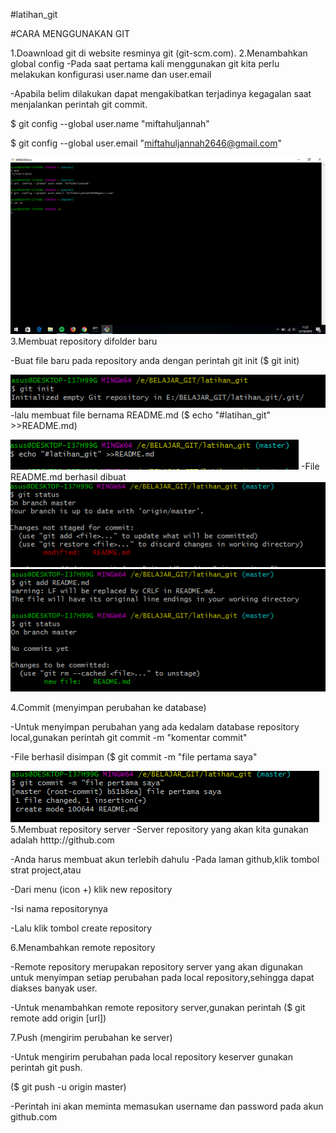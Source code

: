 #latihan_git

#CARA MENGGUNAKAN GIT

1.Doawnload git di website resminya git (git-scm.com).
2.Menambahkan global config
 -Pada saat pertama kali menggunakan git kita perlu melakukan konfigurasi user.name dan user.email
 
 -Apabila belim dilakukan dapat mengakibatkan terjadinya kegagalan saat menjalankan perintah git commit.
 
 $ git config --global user.name "miftahuljannah"
 
 $ git config --global user.email "miftahuljannah2646@gmail.com"

![gambar config](https://github.com/miftahuljannah1202/vanilla/blob/master/gambar/ss%20git%20config.png?raw=true)
3.Membuat repository difolder baru 
 
 -Buat file baru pada repository anda dengan perintah git init
  ($ git init)

![gambar git init](https://github.com/miftahuljannah1202/vanilla/blob/master/gambar/ss%203%20git%20init.PNG)
 -lalu membuat file bernama README.md
  ($ echo "#latihan_git" >>README.md)

![gambar echo](https://github.com/miftahuljannah1202/vanilla/blob/master/gambar/ss%204%20add%20readme.md.PNG)
 -File README.md berhasil dibuat
![git status](https://github.com/miftahuljannah1202/vanilla/blob/master/gambar/ss%20git%20status.PNG)
![gambar readme.md berhasil](https://github.com/miftahuljannah1202/vanilla/blob/master/gambar/ss%205%20readme.md%20bershasil.PNG)

4.Commit (menyimpan perubahan ke database)

 -Untuk menyimpan perubahan yang ada kedalam database repository local,gunakan perintah git commit -m "komentar commit"
 
 -File berhasil disimpan
  ($ git commit -m "file pertama saya"

![gambar commit](https://github.com/miftahuljannah1202/vanilla/blob/master/gambar/ss%206%20git%20commit.PNG)
5.Membuat repository server
 -Server repository yang akan kita gunakan adalah htttp://github.com
 
 -Anda harus membuat akun terlebih dahulu
 -Pada laman github,klik tombol strat project,atau
 
 -Dari menu (icon +) klik new repository
 
 -Isi nama repositorynya
 
 -Lalu klik tombol create repository

6.Menambahkan remote repository

 -Remote repository merupakan repository server yang akan digunakan untuk menyimpan setiap perubahan pada local repository,sehingga dapat diakses banyak user.
 
 -Untuk menambahkan remote  repository server,gunakan perintah ($ git remote add origin [url])

7.Push (mengirim perubahan ke server)
 
 -Untuk mengirim perubahan pada local repository keserver gunakan perintah git push.
  
 ($ git  push -u origin master)

 -Perintah ini akan meminta memasukan username dan password pada akun github.com

